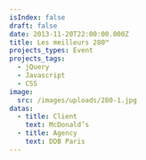 ```yaml
---
isIndex: false
draft: false
date: 2013-11-20T22:00:00.000Z
title: Les meilleurs 280™
projects_types: Event
projects_tags:
  - jQuery
  - Javascript
  - CSS
image:
  src: /images/uploads/280-1.jpg
datas:
  - title: Client
    text: McDonald’s
  - title: Agency
    text: DDB Paris
---
```

